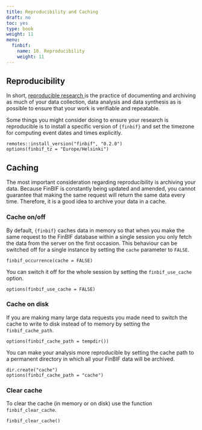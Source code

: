 ```yaml
---
title: Reproducibility and Caching
draft: no
toc: yes
type: book
weight: 11
menu:
  finbif:
    name: 10. Reproducibility
    weight: 11
---
```




## Reproducibility
In short, [reproducible research
](https://ropensci.github.io/reproducibility-guide/sections/introduction/) is
the practice of documenting and archiving as much of your data collection, data
analysis and data synthesis as is possible to ensure that your work is
verifiable and repeatable.

Some things you might consider doing to ensure your research is reproducible
is to install a specific version of `{finbif}` and set the timezone for
computing event dates and times explicitly.

```.language-r
remotes::install_version("finbif", "0.2.0")
options(finbif_tz = "Europe/Helsinki")
```

## Caching
The most important consideration regarding reproducibility is archiving your
data. Because FinBIF is constantly being updated and amended, you cannot
guarantee that making the same request will return the same data every time.
Therefore, it is a good idea to archive your data in a cache.

### Cache on/off
By default, `{finbif}` caches data in memory so that when you make the same
request to the FinBIF database within a single session you only fetch the data
from the server on the first occasion. This behaviour can be switched off for a
single instance by setting the `cache` parameter to `FALSE`.

```.language-r
finbif_occurrence(cache = FALSE)
```

You can switch it off for the whole session by setting the `finbif_use_cache`
option.

```.language-r
options(finbif_use_cache = FALSE)
```

### Cache on disk
If you are making many large data requests you made need to switch the cache to
write to disk instead of to memory by setting the `finbif_cache_path`.

```.language-r
options(finbif_cache_path = tempdir())
```

You can make your analysis more reproducible by setting the cache path to a
permanent directory in which all your FinBIF data will be archived.

```.language-r
dir.create("cache")
options(finbif_cache_path = "cache")
```

### Clear cache
To clear the cache (in memory or on disk) use the function `finbif_clear_cache`.

```.language-r
finbif_clear_cache()
```
